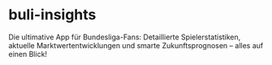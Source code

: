 # buli-insights
Die ultimative App für Bundesliga-Fans: Detaillierte Spielerstatistiken, aktuelle Marktwertentwicklungen und smarte Zukunftsprognosen – alles auf einen Blick!
